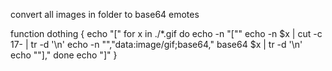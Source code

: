 convert all images in folder to base64 emotes

function dothing {
echo "["
for x in ./*.gif
do
  echo -n "[\""
  echo -n $x | cut -c 17- | tr -d '\n'
  echo -n "\",\"data:image/gif;base64,"
  base64 $x | tr -d '\n'
  echo "\"],"
done
echo "]"
}
